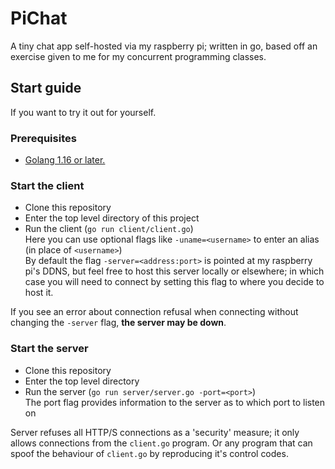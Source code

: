 # PiChat
A tiny chat app self-hosted via my raspberry pi; written in go, based off an exercise given to me for my concurrent programming classes. 
## Start guide
If you want to try it out for yourself.
### Prerequisites
- [Golang 1.16 or later.](https://go.dev/doc/install)
### Start the client
- Clone this repository
- Enter the top level directory of this project
- Run the client (``go run client/client.go``)\
  Here you can use optional flags like ``-uname=<username>`` to enter an alias (in place of ``<username>``)\
  By default the flag ``-server=<address:port>`` is pointed at my raspberry pi's DDNS, but feel free to host this server locally or elsewhere; in which case you will need to connect by setting this flag to where you decide to host it. 
  
If you see an error about connection refusal when connecting without changing the ``-server`` flag, **the server may be down**. 

### Start the server
- Clone this repository
- Enter the top level directory
- Run the server (``go run server/server.go -port=<port>``)\
  The port flag provides information to the server as to which port to listen on
  
Server refuses all HTTP/S connections as a 'security' measure; it only allows connections from the ``client.go`` program. Or any program that can spoof the behaviour of ``client.go`` by reproducing it's control codes. 
